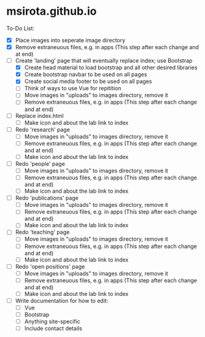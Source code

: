 # msirota.github.io

To-Do List:
- [x] Place images into seperate image directory
- [x] Remove extraneuous files, e.g. in apps (This step after each change and at end)
- [ ] Create 'landing' page that will eventually replace index; use Bootstrap
    - [x] Create head material to load bootstrap and all other desired libraries
    - [x] Create bootstrap navbar to be used on all pages
    - [x] Create social media footer to be used on all pages 
    - [ ] Think of ways to use Vue for repitition
    - [ ] Move images in "uploads" to images directory, remove it
    - [ ] Remove extraneuous files, e.g. in apps (This step after each change and at end)
- [ ] Replace index.html
    - [ ] Make icon and about the lab link to index
- [ ] Redo 'research' page
    - [ ] Move images in "uploads" to images directory, remove it
    - [ ] Remove extraneuous files, e.g. in apps (This step after each change and at end)
    - [ ] Make icon and about the lab link to index
- [ ] Redo 'people' page
    - [ ] Move images in "uploads" to images directory, remove it
    - [ ] Remove extraneuous files, e.g. in apps (This step after each change and at end)
    - [ ] Make icon and about the lab link to index
- [ ] Redo 'publications' page
    - [ ] Move images in "uploads" to images directory, remove it
    - [ ] Remove extraneuous files, e.g. in apps (This step after each change and at end)
    - [ ] Make icon and about the lab link to index
- [ ] Redo 'teaching' page
    - [ ] Move images in "uploads" to images directory, remove it
    - [ ] Remove extraneuous files, e.g. in apps (This step after each change and at end)
    - [ ] Make icon and about the lab link to index
- [ ] Redo 'open positions' page
    - [ ] Move images in "uploads" to images directory, remove it
    - [ ] Remove extraneuous files, e.g. in apps (This step after each change and at end)
    - [ ] Make icon and about the lab link to index
- [ ] Write documentation for how to edit: 
    - [ ] Vue 
    - [ ] Bootstrap
    - [ ] Anything site-specific
    - [ ] Include contact details
